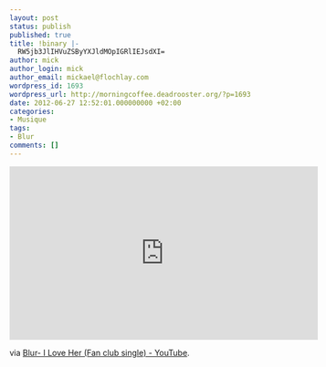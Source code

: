 ```yaml
---
layout: post
status: publish
published: true
title: !binary |-
  RW5jb3JlIHVuZSByYXJldMOpIGRlIEJsdXI=
author: mick
author_login: mick
author_email: mickael@flochlay.com
wordpress_id: 1693
wordpress_url: http://morningcoffee.deadrooster.org/?p=1693
date: 2012-06-27 12:52:01.000000000 +02:00
categories:
- Musique
tags:
- Blur
comments: []
---
```

<iframe width="540" height="304" src="http://www.youtube.com/embed/-Bh3Delj0-o" frameborder="0" allowfullscreen></iframe>

<p>via <a href="http://www.youtube.com/watch?v=-Bh3Delj0-o">Blur- I Love Her (Fan club single) - YouTube</a>.</p>
